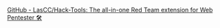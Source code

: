 [GitHub - LasCC/Hack-Tools: The all-in-one Red Team extension for Web Pentester 🛠](https://github.com/LasCC/Hack-Tools)

